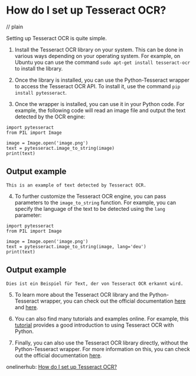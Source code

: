# How do I set up Tesseract OCR?
// plain

Setting up Tesseract OCR is quite simple.

1. Install the Tesseract OCR library on your system. This can be done in various ways depending on your operating system. For example, on Ubuntu you can use the command `sudo apt-get install tesseract-ocr` to install the library.

2. Once the library is installed, you can use the Python-Tesseract wrapper to access the Tesseract OCR API. To install it, use the command `pip install pytesseract`.

3. Once the wrapper is installed, you can use it in your Python code. For example, the following code will read an image file and output the text detected by the OCR engine:

```
import pytesseract
from PIL import Image

image = Image.open('image.png')
text = pytesseract.image_to_string(image)
print(text)
```

## Output example

```
This is an example of text detected by Tesseract OCR.
```

4. To further customize the Tesseract OCR engine, you can pass parameters to the `image_to_string` function. For example, you can specify the language of the text to be detected using the `lang` parameter:

```
import pytesseract
from PIL import Image

image = Image.open('image.png')
text = pytesseract.image_to_string(image, lang='deu')
print(text)
```

## Output example

```
Dies ist ein Beispiel für Text, der von Tesseract OCR erkannt wird.
```

5. To learn more about the Tesseract OCR library and the Python-Tesseract wrapper, you can check out the official documentation [here](https://github.com/tesseract-ocr/tesseract/wiki) and [here](https://pypi.org/project/pytesseract/).

6. You can also find many tutorials and examples online. For example, this [tutorial](https://realpython.com/python-pytesseract/) provides a good introduction to using Tesseract OCR with Python.

7. Finally, you can also use the Tesseract OCR library directly, without the Python-Tesseract wrapper. For more information on this, you can check out the official documentation [here](https://github.com/tesseract-ocr/tesseract/wiki#using-the-command-line-tool).

onelinerhub: [How do I set up Tesseract OCR?](https://onelinerhub.com/tesseract-ocr/how-do-i-set-up-tesseract-ocr)